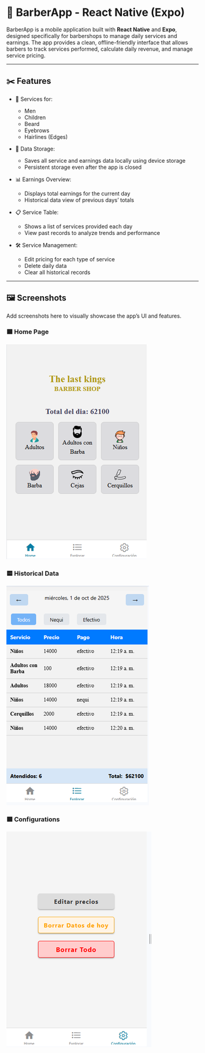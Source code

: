 # 💈 BarberApp - React Native (Expo)

BarberApp is a mobile application built with **React Native** and **Expo**, designed specifically for barbershops to manage daily services and earnings. The app provides a clean, offline-friendly interface that allows barbers to track services performed, calculate daily revenue, and manage service pricing.

---

## ✂️ Features

- 💇 Services for:
  - Men
  - Children
  - Beard
  - Eyebrows
  - Hairlines (Edges)

- 💾 Data Storage:
  - Saves all service and earnings data locally using device storage
  - Persistent storage even after the app is closed

- 📊 Earnings Overview:
  - Displays total earnings for the current day
  - Historical data view of previous days’ totals

- 📋 Service Table:
  - Shows a list of services provided each day
  - View past records to analyze trends and performance

- 🛠️ Service Management:
  - Edit pricing for each type of service
  - Delete daily data
  - Clear all historical records

---

## 🖼️ Screenshots

Add screenshots here to visually showcase the app’s UI and features.

### 🟦 Home Page
![home](assets/ui/home.png)

### 🟨 Historical Data
![alt text](assets/ui/table.png)

### 🟩 Configurations
![alt text](assets/ui/config.png)
